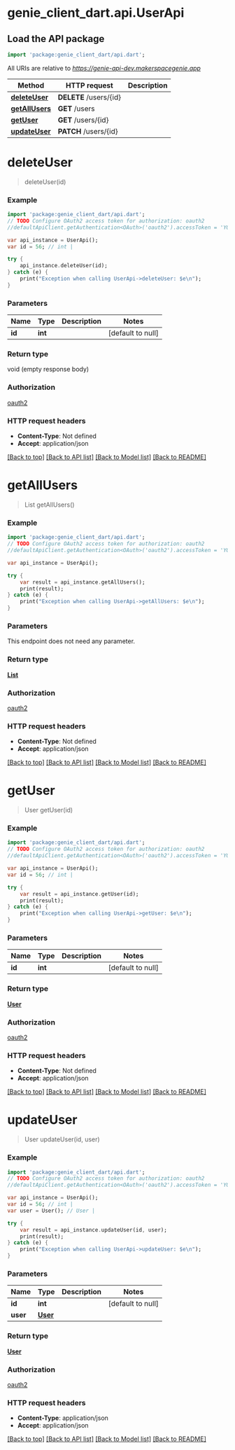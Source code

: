 # genie_client_dart.api.UserApi

## Load the API package
```dart
import 'package:genie_client_dart/api.dart';
```

All URIs are relative to *https://genie-api-dev.makerspacegenie.app*

Method | HTTP request | Description
------------- | ------------- | -------------
[**deleteUser**](UserApi.md#deleteUser) | **DELETE** /users/{id} | 
[**getAllUsers**](UserApi.md#getAllUsers) | **GET** /users | 
[**getUser**](UserApi.md#getUser) | **GET** /users/{id} | 
[**updateUser**](UserApi.md#updateUser) | **PATCH** /users/{id} | 


# **deleteUser**
> deleteUser(id)



### Example 
```dart
import 'package:genie_client_dart/api.dart';
// TODO Configure OAuth2 access token for authorization: oauth2
//defaultApiClient.getAuthentication<OAuth>('oauth2').accessToken = 'YOUR_ACCESS_TOKEN';

var api_instance = UserApi();
var id = 56; // int | 

try { 
    api_instance.deleteUser(id);
} catch (e) {
    print("Exception when calling UserApi->deleteUser: $e\n");
}
```

### Parameters

Name | Type | Description  | Notes
------------- | ------------- | ------------- | -------------
 **id** | **int**|  | [default to null]

### Return type

void (empty response body)

### Authorization

[oauth2](../README.md#oauth2)

### HTTP request headers

 - **Content-Type**: Not defined
 - **Accept**: application/json

[[Back to top]](#) [[Back to API list]](../README.md#documentation-for-api-endpoints) [[Back to Model list]](../README.md#documentation-for-models) [[Back to README]](../README.md)

# **getAllUsers**
> List<User> getAllUsers()



### Example 
```dart
import 'package:genie_client_dart/api.dart';
// TODO Configure OAuth2 access token for authorization: oauth2
//defaultApiClient.getAuthentication<OAuth>('oauth2').accessToken = 'YOUR_ACCESS_TOKEN';

var api_instance = UserApi();

try { 
    var result = api_instance.getAllUsers();
    print(result);
} catch (e) {
    print("Exception when calling UserApi->getAllUsers: $e\n");
}
```

### Parameters
This endpoint does not need any parameter.

### Return type

[**List<User>**](User.md)

### Authorization

[oauth2](../README.md#oauth2)

### HTTP request headers

 - **Content-Type**: Not defined
 - **Accept**: application/json

[[Back to top]](#) [[Back to API list]](../README.md#documentation-for-api-endpoints) [[Back to Model list]](../README.md#documentation-for-models) [[Back to README]](../README.md)

# **getUser**
> User getUser(id)



### Example 
```dart
import 'package:genie_client_dart/api.dart';
// TODO Configure OAuth2 access token for authorization: oauth2
//defaultApiClient.getAuthentication<OAuth>('oauth2').accessToken = 'YOUR_ACCESS_TOKEN';

var api_instance = UserApi();
var id = 56; // int | 

try { 
    var result = api_instance.getUser(id);
    print(result);
} catch (e) {
    print("Exception when calling UserApi->getUser: $e\n");
}
```

### Parameters

Name | Type | Description  | Notes
------------- | ------------- | ------------- | -------------
 **id** | **int**|  | [default to null]

### Return type

[**User**](User.md)

### Authorization

[oauth2](../README.md#oauth2)

### HTTP request headers

 - **Content-Type**: Not defined
 - **Accept**: application/json

[[Back to top]](#) [[Back to API list]](../README.md#documentation-for-api-endpoints) [[Back to Model list]](../README.md#documentation-for-models) [[Back to README]](../README.md)

# **updateUser**
> User updateUser(id, user)



### Example 
```dart
import 'package:genie_client_dart/api.dart';
// TODO Configure OAuth2 access token for authorization: oauth2
//defaultApiClient.getAuthentication<OAuth>('oauth2').accessToken = 'YOUR_ACCESS_TOKEN';

var api_instance = UserApi();
var id = 56; // int | 
var user = User(); // User | 

try { 
    var result = api_instance.updateUser(id, user);
    print(result);
} catch (e) {
    print("Exception when calling UserApi->updateUser: $e\n");
}
```

### Parameters

Name | Type | Description  | Notes
------------- | ------------- | ------------- | -------------
 **id** | **int**|  | [default to null]
 **user** | [**User**](User.md)|  | 

### Return type

[**User**](User.md)

### Authorization

[oauth2](../README.md#oauth2)

### HTTP request headers

 - **Content-Type**: application/json
 - **Accept**: application/json

[[Back to top]](#) [[Back to API list]](../README.md#documentation-for-api-endpoints) [[Back to Model list]](../README.md#documentation-for-models) [[Back to README]](../README.md)

